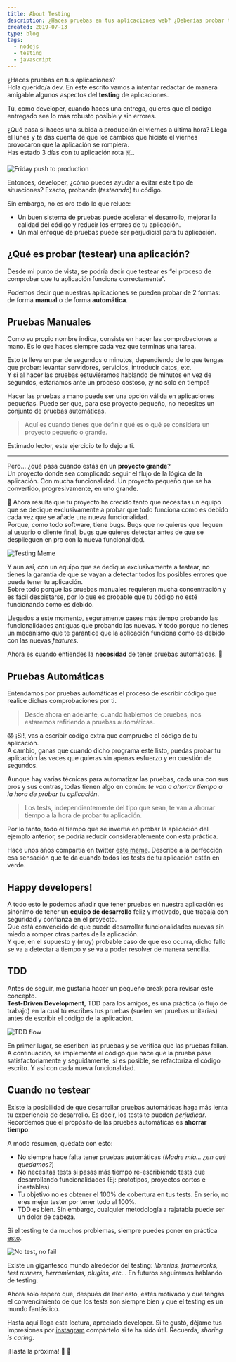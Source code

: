 ```yaml
---
title: About Testing
description: ¿Haces pruebas en tus aplicaciones web? ¿Deberías probar tu código de manera automática? En este artículo trataremos este tema a fondo. 
created: 2019-07-13
type: blog
tags:
  - nodejs
  - testing
  - javascript
---
```


¿Haces pruebas en tus aplicaciones?  
Hola querido/a dev. En este escrito vamos a intentar redactar de manera amigable algunos aspectos del **testing** de aplicaciones.

Tú, como developer, cuando haces una entrega, quieres que el código entregado sea lo más robusto posible y sin errores.

¿Qué pasa si haces una subida a producción el viernes a última hora? Llega el lunes y te das cuenta de que los cambios que hiciste el viernes provocaron que la aplicación se rompiera.  
Has estado 3 días con tu aplicación rota ☠️..

![Friday push to production](/blog/about-testing/friday-push.jpg)


Entonces, developer, ¿cómo puedes ayudar a evitar este tipo de situaciones? Exacto, probando (_testeando_) tu código.

Sin embargo, no es oro todo lo que reluce:

- Un buen sistema de pruebas puede acelerar el desarrollo, mejorar la calidad del código y reducir los errores de tu aplicación.
- Un mal enfoque de pruebas puede ser perjudicial para tu aplicación.

## ¿Qué es probar (testear) una aplicación?

Desde mi punto de vista, se podría decir que testear es “el proceso de comprobar que tu aplicación funciona correctamente”.

Podemos decir que nuestras aplicaciones se pueden probar de 2 formas: de forma **manual** o de forma **automática**.

## Pruebas Manuales

Como su propio nombre indica, consiste en hacer las comprobaciones a mano. Es lo que haces siempre cada vez que terminas una tarea.

Esto te lleva un par de segundos o minutos, dependiendo de lo que tengas que probar: levantar servidores, servicios, introducir datos, etc.  
Y si al hacer las pruebas estuviéramos hablando de minutos en vez de segundos, estaríamos ante un proceso costoso, ¡y no solo en tiempo!

Hacer las pruebas a mano puede ser una opción válida en aplicaciones pequeñas. Puede ser que, para ese proyecto pequeño, no necesites un conjunto de pruebas automáticas.

> Aquí es cuando tienes que definir qué es o qué se considera un proyecto pequeño o grande.

Estimado lector, este ejercicio te lo dejo a ti.

---

Pero… ¿qué pasa cuando estás en un **proyecto grande**?  
Un proyecto donde sea complicado seguir el flujo de la lógica de la aplicación. Con mucha funcionalidad. Un proyecto pequeño que se ha convertido, progresivamente, en uno grande.

🐛 Ahora resulta que tu proyecto ha crecido tanto que necesitas un equipo que se dedique exclusivamente a probar que todo funciona como es debido cada vez que se añade una nueva funcionalidad.  
Porque, como todo software, tiene bugs. Bugs que no quieres que lleguen al usuario o cliente final, bugs que quieres detectar antes de que se desplieguen en pro con la nueva funcionalidad.

![Testing Meme](/blog/about-testing/testing-meme.jpg)

Y aun así, con un equipo que se dedique exclusivamente a testear, no tienes la garantía de que se vayan a detectar todos los posibles errores que pueda tener tu aplicación.  
Sobre todo porque las pruebas manuales requieren mucha concentración y es fácil despistarse, por lo que es probable que tu código no esté funcionando como es debido.

Llegados a este momento, seguramente pases más tiempo probando las funcionalidades antiguas que probando las nuevas. Y todo porque no tienes un mecanismo que te garantice que la aplicación funciona como es debido con las nuevas _features_.

Ahora es cuando entiendes la **necesidad** de tener pruebas automáticas. 🙌

## Pruebas Automáticas

Entendamos por pruebas automáticas el proceso de escribir código que realice dichas comprobaciones por ti.

> Desde ahora en adelante, cuando hablemos de pruebas, nos estaremos refiriendo a pruebas automáticas.

😱 ¡Sí!, vas a escribir código extra que compruebe el código de tu aplicación.  
A cambio, ganas que cuando dicho programa esté listo, puedas probar tu aplicación las veces que quieras sin apenas esfuerzo y en cuestión de segundos.

Aunque hay varias técnicas para automatizar las pruebas, cada una con sus pros y sus contras, todas tienen algo en común: _te van a ahorrar tiempo a la hora de probar tu aplicación_.

> Los tests, independientemente del tipo que sean, te van a ahorrar tiempo a la hora de probar tu aplicación.

Por lo tanto, todo el tiempo que se invertía en probar la aplicación del ejemplo anterior, se podría reducir considerablemente con esta práctica.

Hace unos años compartía en twitter [este meme](https://twitter.com/baumannzone/status/648826797770043392). Describe a la perfección esa sensación que te da cuando todos los tests de tu aplicación están en verde.

## Happy developers!

A todo esto le podemos añadir que tener pruebas en nuestra aplicación es sinónimo de tener un **equipo de desarrollo** feliz y motivado, que trabaja con seguridad y confianza en el proyecto.   
Que está convencido de que puede desarrollar funcionalidades nuevas sin miedo a romper otras partes de la aplicación.   
Y que, en el supuesto y (muy) probable caso de que eso ocurra, dicho fallo se va a detectar a tiempo y se va a poder resolver de manera sencilla.

## TDD

Antes de seguir, me gustaría hacer un pequeño break para revisar este concepto.  
**Test-Driven Development**, TDD para los amigos, es una práctica (o flujo de trabajo) en la cual tú escribes tus pruebas (suelen ser pruebas unitarias) antes de escribir el código de la aplicación.

![TDD flow](/blog/about-testing/tdd-flow.jpg)

En primer lugar, se escriben las pruebas y se verifica que las pruebas fallan. A continuación, se implementa el código que hace que la prueba pase satisfactoriamente y seguidamente, si es posible, se refactoriza el código escrito. Y así con cada nueva funcionalidad.

## Cuando no testear

Existe la posibilidad de que desarrollar pruebas automáticas haga más lenta tu experiencia de desarrollo. Es decir, los tests te pueden _perjudicar_.   
Recordemos que el propósito de las pruebas automáticas es **ahorrar tiempo**.

A modo resumen, quédate con esto:

- No siempre hace falta tener pruebas automáticas (_Madre mía... ¿en qué quedamos?_)
- No necesitas tests si pasas más tiempo re-escribiendo tests que desarrollando funcionalidades (Ej: prototipos, proyectos cortos e inestables)
- Tu objetivo no es obtener el 100% de cobertura en tus tests. En serio, no eres mejor tester por tener todo al 100%.
- TDD es bien. Sin embargo, cualquier metodología a rajatabla puede ser un dolor de cabeza.

Si el testing te da muchos problemas, siempre puedes poner en práctica [esto](https://twitter.com/baumannzone/status/1093427647336640512).

![No test, no fail](/blog/about-testing/no-test-no-fail.jpg)

Existe un gigantesco mundo alrededor del testing: _librerías, frameworks, test runners, herramientas, plugins, etc_... En futuros seguiremos hablando de testing.

Ahora solo espero que, después de leer esto, estés motivado y que tengas el convencimiento de que los tests son siempre bien y que el testing es un mundo fantástico.

Hasta aquí llega esta lectura, apreciado developer. Si te gustó, déjame tus impresiones por [instagram](https://instagram.com/baumannzone) compártelo si te ha sido útil. Recuerda, _sharing is caring_.

¡Hasta la próxima! 👋 👋
